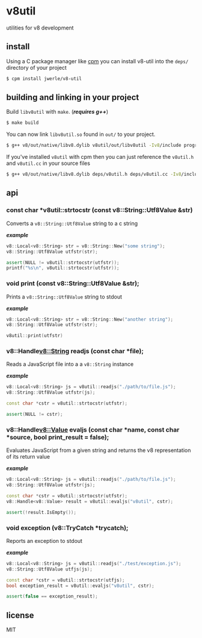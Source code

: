 v8util
=====

utilities for v8 development

## install

Using a C package manager like [cpm](https://github.com/visionmedia/cpm) you can install v8-util into the `deps/` directory of your project

```sh
$ cpm install jwerle/v8-util
```

## building and linking in your project

Build `libv8util` with `make`. (***requires g++***)

```sh
$ make build
```

You can now link `libv8util.so` found in `out/` to your project.

```sh
$ g++ v8/out/native/libv8.dylib v8util/out/libv8util -Iv8/include program.cc -o program
```

If you've installed `v8util` with cpm then you can just reference the `v8util.h` and `v8util.cc` in your source files

```sh
$ g++ v8/out/native/libv8.dylib deps/v8util.h deps/v8util.cc -Iv8/include program.cc -o program
```

## api

### const char *v8util::strtocstr (const v8::String::Utf8Value &str)

Converts a `v8::String::Utf8Value` string to a c string

***example***

```c++
v8::Local<v8::String> str = v8::String::New("some string");
v8::String::Utf8Value utfstr(str);

assert(NULL != v8util::strtocstr(utfstr));
printf("%s\n", v8util::strtocstr(utfstr));
```

### void print (const v8::String::Utf8Value &str);

Prints a `v8::String::Utf8Value` string to stdout

***example***

```c++
v8::Local<v8::String> str = v8::String::New("another string");
v8::String::Utf8Value utfstr(str);

v8util::print(utfstr)
```

### v8::Handle<v8::String> readjs (const char *file);

Reads a JavaScript file into a a `v8::String` instance

***example***

```c++
v8::Local<v8::String> js = v8util::readjs("./path/to/file.js");
v8::String::Utf8Value utfstr(js);

const char *cstr = v8util::strtocstr(utfstr);

assert(NULL != cstr);
```

### v8::Handle<v8::Value> evaljs (const char *name, const char *source, bool print_result = false);

Evaluates JavaScript from a given string and returns the v8 representation of its return value

***example***

```c++
v8::Local<v8::String> js = v8util::readjs("./path/to/file.js");
v8::String::Utf8Value utfstr(js);

const char *cstr = v8util::strtocstr(utfstr);
v8::Handle<v8::Value> result = v8util::evaljs("v8util", cstr);

assert(!result.IsEmpty());
```

### void exception (v8::TryCatch *trycatch);

Reports an exception to stdout

***example***

```c++
v8::Local<v8::String> js = v8util::readjs("./test/exception.js");
v8::String::Utf8Value utfjs(js);

const char *cstr = v8util::strtocstr(utfjs);
bool exception_result = v8util::evaljs("v8util", cstr);

assert(false == exception_result);
```

## license

MIT